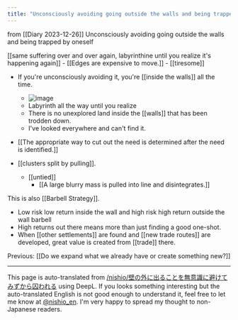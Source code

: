 ```yaml
---
title: "Unconsciously avoiding going outside the walls and being trapped by oneself"
---
```


from  [[Diary 2023-12-26]]
Unconsciously avoiding going outside the walls and being trapped by oneself

[[same suffering over and over again, labyrinthine until you realize it's happening again]]
    - [[Edges are expensive to move.]]
        - [[tiresome]]
- If you're unconsciously avoiding it, you're [[inside the walls]] all the time.
    - ![image](https://gyazo.com/79868d6b0cea403e1fcf983e7b7a6a1a/thumb/1000)
    - Labyrinth all the way until you realize
    - There is no unexplored land inside the [[walls]] that has been trodden down.
    - I've looked everywhere and can't find it.

- [[The appropriate way to cut out the need is determined after the need is identified.]]
- [[clusters split by pulling]].
    - [[untied]]
        - [[A large blurry mass is pulled into line and disintegrates.]]

This is also [[Barbell Strategy]].
- Low risk low return inside the wall and high risk high return outside the wall barbell
- High returns out there means more than just finding a good one-shot.
- When [[other settlements]] are found and [[new trade routes]] are developed, great value is created from [[trade]] there.

Previous: [[Do we expand what we already have or create something new?]]


---
This page is auto-translated from [/nishio/壁の外に出ることを無意識に避けてみずから囚われる](https://scrapbox.io/nishio/壁の外に出ることを無意識に避けてみずから囚われる) using DeepL. If you looks something interesting but the auto-translated English is not good enough to understand it, feel free to let me know at [@nishio_en](https://twitter.com/nishio_en). I'm very happy to spread my thought to non-Japanese readers.